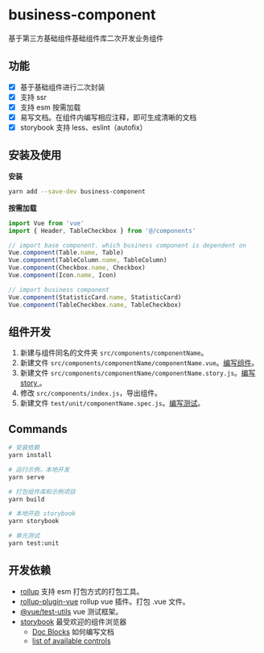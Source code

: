 # business-component

基于第三方基础组件基础组件库二次开发业务组件

## 功能

- [x] 基于基础组件进行二次封装
- [x] 支持 ssr
- [x] 支持 esm 按需加载
- [x] 易写文档。在组件内编写相应注释，即可生成清晰的文档
- [x] storybook 支持 less、eslint（autofix）

## 安装及使用

**安装**

```sh
yarn add --save-dev business-component
```

**按需加载**

```js
import Vue from 'vue'
import { Header, TableCheckbox } from '@/components'

// import base component. which business component is dependent on
Vue.component(Table.name, Table)
Vue.component(TableColumn.name, TableColumn)
Vue.component(Checkbox.name, Checkbox)
Vue.component(Icon.name, Icon)

// import business component
Vue.component(StatisticCard.name, StatisticCard)
Vue.component(TableCheckbox.name, TableCheckbox)
```

## 组件开发

1. 新建与组件同名的文件夹 `src/components/componentName`。
2. 新建文件 `src/components/componentName/componentName.vue`。[编写组件](./docs/how-to-write-component.md)。
3. 新建文件 `src/components/componentName/componentName.story.js`。[编写 story ](./docs/how-to-write-story.md)。
4. 修改 `src/components/index.js`，导出组件。
5. 新建文件 `test/unit/componentName.spec.js`。[编写测试](./docs/how-to-write-test.md)。

## Commands

```sh
# 安装依赖
yarn install

# 运行示例，本地开发
yarn serve

# 打包组件库和示例项目
yarn build

# 本地开启 storybook
yarn storybook

# 单元测试
yarn test:unit
```

## 开发依赖

- [rollup](https://rollupjs.org/guide/en/) 支持 esm 打包方式的打包工具。
- [rollup-plugin-vue](https://github.com/vuejs/rollup-plugin-vue) rollup vue 插件。打包 .vue 文件。
- [@vue/test-utils](https://vue-test-utils.vuejs.org/zh/) vue 测试框架。
- [storybook](https://storybook.js.org/) 最受欢迎的组件浏览器
  - [Doc Blocks](https://storybook.js.org/docs/vue/writing-docs/doc-blocks) 如何编写文档
  - [list of available controls](https://storybook.js.org/docs/vue/essentials/controls#annotation)
